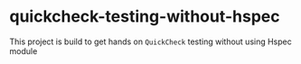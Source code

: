 # quickcheck-testing-without-hspec
This project is build to get hands on `QuickCheck` testing without using Hspec module
